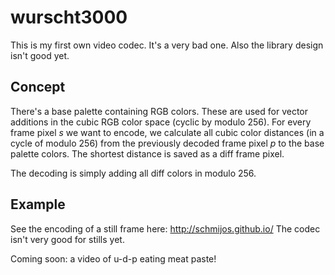 wurscht3000
===========

This is my first own video codec. It's a very bad one. Also the library design isn't good yet.

## Concept
There's a base palette containing RGB colors. These are used for vector additions in the cubic RGB color space (cyclic by modulo 256). For every frame pixel *s* we want to encode, we calculate all cubic color distances (in a cycle of modulo 256) from the previously decoded frame pixel *p* to the base palette colors. The shortest distance is saved as a diff frame pixel.

The decoding is simply adding all diff colors in modulo 256.

## Example
See the encoding of a still frame here: http://schmijos.github.io/
The codec isn't very good for stills yet.

Coming soon: a video of u-d-p eating meat paste!
